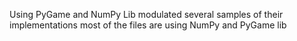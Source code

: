 Using PyGame and NumPy Lib modulated several samples of their implementations
most of the files are using NumPy and PyGame lib 
